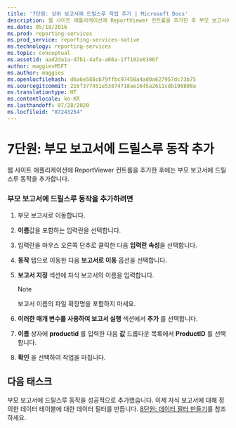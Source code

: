 ```yaml
---
title: '7단원: 상위 보고서에 드릴스루 작업 추가 | Microsoft Docs'
description: 웹 사이트 애플리케이션에 ReportViewer 컨트롤을 추가한 후 부모 보고서에 드릴스루 동작을 추가하는 방법을 알아봅니다.
ms.date: 05/18/2016
ms.prod: reporting-services
ms.prod_service: reporting-services-native
ms.technology: reporting-services
ms.topic: conceptual
ms.assetid: aad2da1a-d7b1-4afa-a66a-1ff102e8306f
author: maggiesMSFT
ms.author: maggies
ms.openlocfilehash: d6a6e588cb79ffbc97450a4ad0a627957dc73b75
ms.sourcegitcommit: 216f377451e53874718ae1645a2611cdb198808a
ms.translationtype: HT
ms.contentlocale: ko-KR
ms.lasthandoff: 07/28/2020
ms.locfileid: "87243254"
---
```

# <a name="lesson-7-add-drillthrough-action-on-parent-report"></a>7단원: 부모 보고서에 드릴스루 동작 추가
웹 사이트 애플리케이션에 ReportViewer 컨트롤을 추가한 후에는 부모 보고서에 드릴스루 동작을 추가합니다.  
  
### <a name="to-add-drillthrough-action-on-the-parent-report"></a>부모 보고서에 드릴스루 동작을 추가하려면  
  
1.  부모 보고서로 이동합니다.  
  
2.  **이름**값을 포함하는 입력란을 선택합니다.  
  
3.  입력란을 마우스 오른쪽 단추로 클릭한 다음 **입력란 속성**을 선택합니다.  
  
4.  **동작** 탭으로 이동한 다음 **보고서로 이동** 옵션을 선택합니다.  
  
5.  **보고서 지정** 섹션에 자식 보고서의 이름을 입력합니다.  
  
    > [!NOTE]
    > 보고서 이름의 파일 확장명을 포함하지 마세요.  
  
6.  **이러한 매개 변수를 사용하여 보고서 실행** 섹션에서 **추가** 를 선택합니다.  
  
7.  **이름** 상자에 **productid** 를 입력한 다음 **값** 드롭다운 목록에서 **ProductID** 를 선택합니다.  
  
8.  **확인** 을 선택하여 작업을 마칩니다.  
  
## <a name="next-task"></a>다음 태스크  
부모 보고서에 드릴스루 동작을 성공적으로 추가했습니다. 이제 자식 보고서에 대해 정의한 데이터 테이블에 대한 데이터 필터를 만듭니다. [8단원: 데이터 필터 만들기](../reporting-services/lesson-8-create-a-data-filter.md)를 참조하세요.  
  
  
  


